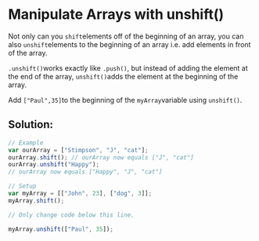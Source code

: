# Manipulate Arrays with unshift\(\)

Not only can you `shift`elements off of the beginning of an array, you can also `unshift`elements to the beginning of an array i.e. add elements in front of the array.

`.unshift()`works exactly like `.push()`, but instead of adding the element at the end of the array, `unshift()`adds the element at the beginning of the array.

Add `["Paul",35]`to the beginning of the `myArray`variable using `unshift()`.

## Solution:

```javascript
// Example
var ourArray = ["Stimpson", "J", "cat"];
ourArray.shift(); // ourArray now equals ["J", "cat"]
ourArray.unshift("Happy"); 
// ourArray now equals ["Happy", "J", "cat"]

// Setup
var myArray = [["John", 23], ["dog", 3]];
myArray.shift();

// Only change code below this line.

myArray.unshift(["Paul", 35]);
```

